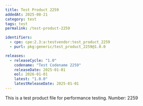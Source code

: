 ```yaml
---
title: Test Product 2259
addedAt: 2025-08-21
category: test
tags: test
permalink: /test-product-2259

identifiers:
  - cpe: cpe:2.3:a:testvendor:test_product_2259
  - purl: pkg:generic/test_product_2259@1.0.0

releases:
  - releaseCycle: "1.0"
    codename: "Test Codename 2259"
    releaseDate: 2025-01-01
    eol: 2026-01-01
    latest: "1.0.0"
    latestReleaseDate: 2025-01-01
---
```


This is a test product file for performance testing. Number: 2259
